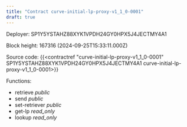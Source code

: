 ```yaml
---
title: "Contract curve-initial-lp-proxy-v1_1_0-0001"
draft: true
---
```

Deployer: SP1Y5YSTAHZ88XYK1VPDH24GY0HPX5J4JECTMY4A1


 



Block height: 167316 (2024-09-25T15:33:11.000Z)

Source code: {{<contractref "curve-initial-lp-proxy-v1_1_0-0001" SP1Y5YSTAHZ88XYK1VPDH24GY0HPX5J4JECTMY4A1 curve-initial-lp-proxy-v1_1_0-0001>}}

Functions:

* retrieve _public_
* send _public_
* set-retriever _public_
* get-lp _read_only_
* lookup _read_only_
